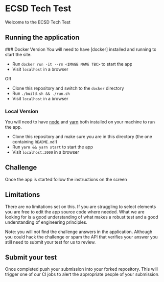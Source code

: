 # ECSD Tech Test
Welcome to the ECSD Tech Test 


## Running the application

### Docker Version
You will need to have [docker] installed and running to start the site.

- Run `docker run -it --rm <IMAGE NAME TBC>` to start the app
- Visit `localhost` in a browser

OR

- Clone this repository and switch to the `docker` directory
- Run `./build.sh && ./run.sh`
- Visit `localhost` in a browser

### Local Version
You will need to have [node] and [yarn] both installed on your machine to run the app.

- Clone this repository and make sure you are in this directory (the one containing `README.md`!)
- Run `yarn && yarn start` to start the app
- Visit `localhost:3000` in a browser

## Challenge 
Once the app is started follow the instructions on the screen

## Limitations
There are no limitations set on this. If you are struggling to select elements you are free to edit the app source code where needed.
What we are looking for is a good understanding of what makes a robust test and a good understanding of engineering principles.

Note: you will not find the challenge answers in the application. Although you could hack the challenge or spam the API that verifies your answer you still need to submit your test for us to review. 

## Submit your test
Once completed push your submission into your forked repository. This will trigger one of our CI jobs to alert the appropriate people of your submission.


[node]: https://nodejs.org/en/
[yarn]: https://yarnpkg.com/en/
